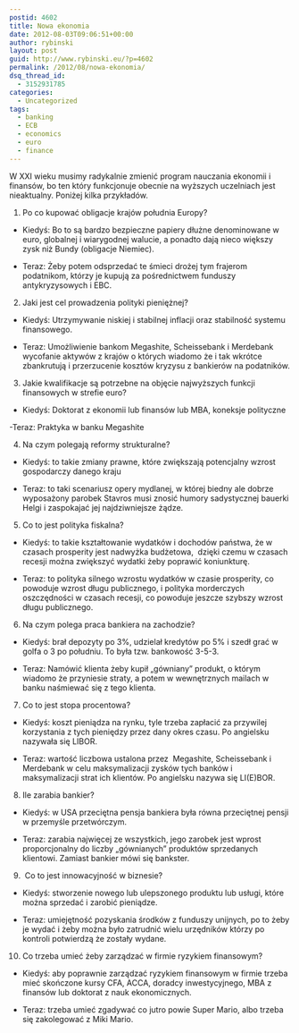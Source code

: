 ```yaml
---
postid: 4602
title: Nowa ekonomia
date: 2012-08-03T09:06:51+00:00
author: rybinski
layout: post
guid: http://www.rybinski.eu/?p=4602
permalink: /2012/08/nowa-ekonomia/
dsq_thread_id:
  - 3152931785
categories:
  - Uncategorized
tags:
  - banking
  - ECB
  - economics
  - euro
  - finance
---
```

W XXI wieku musimy radykalnie zmienić program nauczania ekonomii i finansów, bo ten który funkcjonuje obecnie na wyższych uczelniach jest nieaktualny. Poniżej kilka przykładów.

1. Po co kupować obligacje krajów południa Europy?

- Kiedyś: Bo to są bardzo bezpieczne papiery dłużne denominowane w euro, globalnej i wiarygodnej walucie, a ponadto dają nieco większy zysk niż Bundy (obligacje Niemiec).

- Teraz: Żeby potem odsprzedać te śmieci drożej tym frajerom podatnikom, którzy je kupują za pośrednictwem funduszy antykryzysowych i EBC.

2. Jaki jest cel prowadzenia polityki pieniężnej?

- Kiedyś: Utrzymywanie niskiej i stabilnej inflacji oraz stabilność systemu finansowego.

- Teraz: Umożliwienie bankom Megashite, Scheissebank i Merdebank wycofanie aktywów z krajów o których wiadomo że i tak wkrótce zbankrutują i przerzucenie kosztów kryzysu z bankierów na podatników.

3. Jakie kwalifikacje są potrzebne na objęcie najwyższych funkcji finansowych w strefie euro?

- Kiedyś: Doktorat z ekonomii lub finansów lub MBA, koneksje polityczne

-Teraz: Praktyka w banku Megashite

<!--more-->

4. Na czym polegają reformy strukturalne?

- Kiedyś: to takie zmiany prawne, które zwiększają potencjalny wzrost gospodarczy danego kraju

- Teraz: to taki scenariusz opery mydlanej, w której biedny ale dobrze wyposażony parobek Stavros musi znosić humory sadystycznej bauerki Helgi i zaspokajać jej najdziwniejsze żądze.

5. Co to jest polityka fiskalna?

- Kiedyś: to takie kształtowanie wydatków i dochodów państwa, że w czasach prosperity jest nadwyżka budżetowa,  dzięki czemu w czasach recesji można zwiększyć wydatki żeby poprawić koniunkturę.

- Teraz: to polityka silnego wzrostu wydatków w czasie prosperity, co powoduje wzrost długu publicznego, i polityka morderczych oszczędności w czasach recesji, co powoduje jeszcze szybszy wzrost długu publicznego.

6. Na czym polega praca bankiera na zachodzie?

- Kiedyś: brał depozyty po 3%, udzielał kredytów po 5% i szedł grać w golfa o 3 po południu. To była tzw. bankowość 3-5-3.

- Teraz: Namówić klienta żeby kupił „gówniany” produkt, o którym wiadomo że przyniesie straty, a potem w wewnętrznych mailach w banku naśmiewać się z tego klienta.

7. Co to jest stopa procentowa?

- Kiedyś: koszt pieniądza na rynku, tyle trzeba zapłacić za przywilej korzystania z tych pieniędzy przez dany okres czasu. Po angielsku nazywała się LIBOR.

- Teraz: wartość liczbowa ustalona przez  Megashite, Scheissebank i Merdebank w celu maksymalizacji zysków tych banków i maksymalizacji strat ich klientów. Po angielsku nazywa się LI(E)BOR.

8. Ile zarabia bankier?

- Kiedyś: w USA przeciętna pensja bankiera była równa przeciętnej pensji w przemyśle przetwórczym.

- Teraz: zarabia najwięcej ze wszystkich, jego zarobek jest wprost proporcjonalny do liczby „gównianych” produktów sprzedanych klientowi. Zamiast bankier mówi się bankster.

9.  Co to jest innowacyjność w biznesie?

- Kiedyś: stworzenie nowego lub ulepszonego produktu lub usługi, które można sprzedać i zarobić pieniądze.

- Teraz: umiejętność pozyskania środków z funduszy unijnych, po to żeby je wydać i żeby można było zatrudnić wielu urzędników którzy po kontroli potwierdzą że zostały wydane.

10. Co trzeba umieć żeby zarządzać w firmie ryzykiem finansowym?

- Kiedyś: aby poprawnie zarządzać ryzykiem finansowym w firmie trzeba mieć skończone kursy CFA, ACCA, doradcy inwestycyjnego, MBA z finansów lub doktorat z nauk ekonomicznych.

- Teraz: trzeba umieć zgadywać co jutro powie Super Mario, albo trzeba się zakolegować z Miki Mario.

 

 

